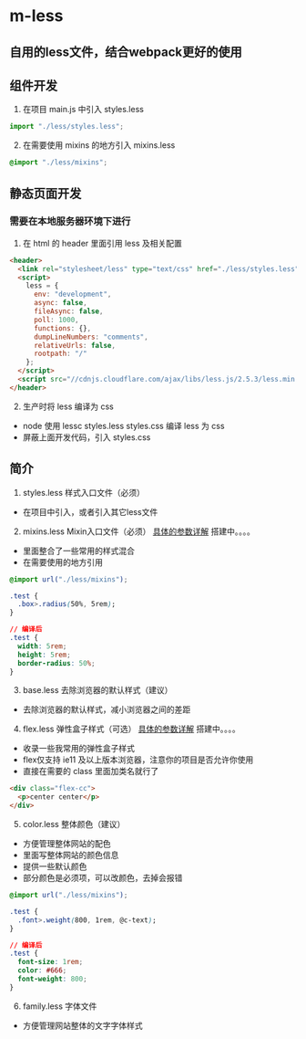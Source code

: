 # m-less

## 自用的less文件，结合webpack更好的使用
## 组件开发

1. 在项目 main.js 中引入 styles.less
```js
import "./less/styles.less";
```

2. 在需要使用 mixins 的地方引入 mixins.less
```css
@import "./less/mixins";
```

## 静态页面开发
### 需要在本地服务器环境下进行

1. 在 html 的 header 里面引用 less 及相关配置
```html
<header>
  <link rel="stylesheet/less" type="text/css" href="./less/styles.less">
  <script>
    less = {
      env: "development",
      async: false,
      fileAsync: false,
      poll: 1000,
      functions: {},
      dumpLineNumbers: "comments",
      relativeUrls: false,
      rootpath: "/"
    };
  </script>
  <script src="//cdnjs.cloudflare.com/ajax/libs/less.js/2.5.3/less.min.js"></script>
</header>
```

2. 生产时将 less 编译为 css
+ node 使用 lessc styles.less styles.css 编译 less 为 css
+ 屏蔽上面开发代码，引入 styles.css

## 简介

1. styles.less 样式入口文件（必须）
- 在项目中引入，或者引入其它less文件

2. mixins.less  Mixin入口文件（必须）
[具体的参数详解](https://ououe.com) 搭建中。。。。
- 里面整合了一些常用的样式混合
- 在需要使用的地方引用
```css
@import url("./less/mixins");

.test {
  .box>.radius(50%, 5rem);
}

// 编译后
.test {
  width: 5rem;
  height: 5rem;
  border-radius: 50%;
}
```

3. base.less  去除浏览器的默认样式（建议）
- 去除浏览器的默认样式，减小浏览器之间的差距

4. flex.less  弹性盒子样式（可选）
[具体的参数详解](https://ououe.com) 搭建中。。。。
- 收录一些我常用的弹性盒子样式
- flex仅支持 ie11 及以上版本浏览器，注意你的项目是否允许你使用
- 直接在需要的 class 里面加类名就行了
```html
<div class="flex-cc">
  <p>center center</p>
</div>
```

5. color.less  整体颜色（建议）
- 方便管理整体网站的配色
- 里面写整体网站的颜色信息
- 提供一些默认颜色
- 部分颜色是必须项，可以改颜色，去掉会报错
```css
@import url("./less/mixins");

.test {
  .font>.weight(800, 1rem, @c-text);
}

// 编译后
.test {
  font-size: 1rem;
  color: #666;
  font-weight: 800;
}
```

6. family.less  字体文件
- 方便管理网站整体的文字字体样式